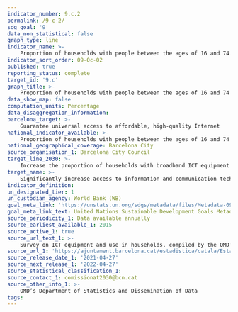 ```yaml
---
indicator_number: 9.c.2
permalink: /9-c-2/
sdg_goal: '9'
data_non_statistical: false
graph_type: line
indicator_name: >-
    Proportion of households with people between the ages of 16 and 74 that have cable or optic fibre internet access
indicator_sort_order: 09-0c-02
published: true
reporting_status: complete
target_id: '9.c'
graph_title: >-
    Proportion of households with people between the ages of 16 and 74 that have cable or optic fibre internet access
data_show_map: false
computation_units: Percentage
data_disaggregation_information:
barcelona_target: >-
    Guarantee universal access to affordable, high-quality Internet
national_indicator_available: >-
    Proportion of households with people between the ages of 16 and 74 that have cable or optic fibre internet access
national_geographical_coverage: Barcelona City 
source_organisation_1: Barcelona City Council
target_line_2030: >-
    Increase the proportion of households with broadband ICT equipment to 90.0%
target_name: >-
    Significantly increase access to information and communication technology and strive to provide universal, affordable access to the internet in less advanced countries by 2020 at the latest
indicator_definition:
un_designated_tier: 1
un_custodian_agency: World Bank (WB)
goal_meta_link: 'https://unstats.un.org/sdgs/metadata/files/Metadata-09-0c-01.pdf'
goal_meta_link_text: United Nations Sustainable Development Goals Metadata (pdf 894kB)
source_periodicity_1: Data available annually
source_earliest_available_1: 2015
source_active_1: true
source_url_text_1: >-
    Survey on ICT equipment and use in households, compiled by the OMD’s Department of Statistics and Dissemination of Data 
source_url_1: 'https://ajuntament.barcelona.cat/estadistica/catala/Estadistiques_per_temes/Societat_i_condicions_de_vida/Condicions_de_vida/TIC/index.htm'
source_release_date_1: '2021-04-27'
source_next_release_1: '2022-04-27'
source_statistical_classification_1: 
source_contact_1: comissionat2030@bcn.cat
source_other_info_1: >-
    OMD’s Department of Statistics and Dissemination of Data
tags:
---
```

